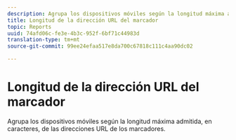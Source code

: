 ```yaml
---
description: Agrupa los dispositivos móviles según la longitud máxima admitida, en caracteres, de las direcciones URL de los marcadores.
title: Longitud de la dirección URL del marcador
topic: Reports
uuid: 74afd06c-fe3e-4b3c-952f-6bf71c44983d
translation-type: tm+mt
source-git-commit: 99ee24efaa517e8da700c67818c111c4aa90dc02

---
```



# Longitud de la dirección URL del marcador

Agrupa los dispositivos móviles según la longitud máxima admitida, en caracteres, de las direcciones URL de los marcadores.

